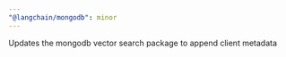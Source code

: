 ```yaml
---
"@langchain/mongodb": minor
---
```


Updates the mongodb vector search package to append client metadata
